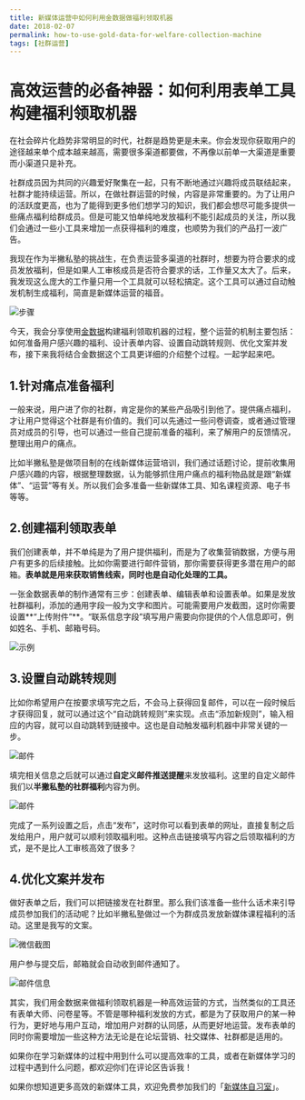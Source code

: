 ```yaml
---
title: 新媒体运营中如何利用金数据做福利领取机器
date: 2018-02-07
permalink: how-to-use-gold-data-for-welfare-collection-machine
tags: [社群运营]
---
```


# 高效运营的必备神器：如何利用表单工具构建福利领取机器

在社会碎片化趋势非常明显的时代，社群是趋势更是未来。你会发现你获取用户的途径越来单个成本越来越高，需要很多渠道都要做，不再像以前单一大渠道是重要而小渠道只是补充。

社群成员因为共同的兴趣爱好聚集在一起，只有不断地通过兴趣将成员联结起来，社群才能持续运营。所以，在做社群运营的时候，内容是非常重要的。为了让用户的活跃度更高，也为了能得到更多他们想学习的知识，我们都会想尽可能多提供一些痛点福利给群成员。但是可能又怕单纯地发放福利不能引起成员的关注，所以我们会通过一些小工具来增加一点获得福利的难度，也顺势为我们的产品打一波广告。

我现在作为半撇私塾的挑战生，在负责运营多渠道的社群时，想要为符合要求的成员发放福利，但是如果人工审核成员是否符合要求的话，工作量又太大了。后来，我发现这么庞大的工作量只用一个工具就可以轻松搞定。这个工具可以通过自动触发机制生成福利，简直是新媒体运营的福音。

![步骤](http://cdn.bpteach.com/18-2-7/31987471.jpg)

今天，我会分享使用[金数据](https://jinshuju.net/)构建福利领取机器的过程，整个运营的机制主要包括：如何准备用户感兴趣的福利、设计表单内容、设置自动跳转规则、优化文案并发布，接下来我将结合金数据这个工具更详细的介绍整个过程。一起学起来吧。

## **1.针对痛点准备福利**

一般来说，用户进了你的社群，肯定是你的某些产品吸引到他了。提供痛点福利，才让用户觉得这个社群是有价值的。我们可以先通过一些问卷调查，或者通过管理员对成员的引导，也可以通过一些自己提前准备的福利，来了解用户的反馈情况，整理出用户的痛点。

比如半撇私塾是做项目制的在线新媒体运营培训，我们通过话题讨论，提前收集用户感兴趣的内容，根据整理数据，认为能够抓住用户痛点的福利物品就是跟“新媒体”、“运营”等有关。所以我们会多准备一些新媒体工具、知名课程资源、电子书等等。

## 2.创建福利领取表单

我们创建表单，并不单纯是为了用户提供福利，而是为了收集营销数据，方便与用户有更多的后续接触。比如你需要进行邮件营销，那你需要获得更多潜在用户的邮箱。**表单就是用来获取销售线索，同时也是自动化处理的工具。**

一张金数据表单的制作通常有三步：创建表单、编辑表单和设置表单。如果是发放社群福利，添加的通用字段一般为文字和图片。可能需要用户发截图，这时你需要设置**“上传附件”**。“联系信息字段”填写用户需要向你提供的个人信息即可，例如姓名、手机、邮箱号码。

![示例](http://cdn.bpteach.com/18-2-7/63690179.jpg)

## 3.设置自动跳转规则

比如你希望用户在按要求填写完之后，不会马上获得回复邮件，可以在一段时候后才获得回复，就可以通过这个“自动跳转规则”来实现。点击“添加新规则”，输入相应的内容，就可以自动跳转到链接中。这也是自动触发福利机器中非常关键的一步。

![邮件](http://cdn.bpteach.com/18-2-7/66192506.jpg)

填完相关信息之后就可以通过**自定义邮件推送提醒**来发放福利。这里的自定义邮件我们以**半撇私塾的社群福利**内容为例。

![邮件](http://cdn.bpteach.com/18-2-6/86524854.jpg)

完成了一系列设置之后，点击“发布”，这时你可以看到表单的网址，直接复制之后发给用户，用户就可以顺利领取福利啦。这种点击链接填写内容之后领取福利的方式，是不是比人工审核高效了很多？

## 4.优化文案并发布

做好表单之后，我们可以把链接发在社群里。那么我们该准备一些什么话术来引导成员参加我们的活动呢？比如半撇私塾做过一个为群成员发放新媒体课程福利的活动。这里是我写的文案。

![微信截图](http://cdn.bpteach.com/18-2-7/7235471.jpg)

用户参与提交后，邮箱就会自动收到邮件通知了。

![邮件信息](http://cdn.bpteach.com/18-2-7/39276689.jpg)



其实，我们用金数据来做福利领取机器是一种高效运营的方式，当然类似的工具还有表单大师、问卷星等。不管是哪种福利发放的方式，都是为了获取用户的某一种行为，更好地与用户互动，增加用户对群的认同感，从而更好地运营。发布表单的同时你需要增加一些这种方法无论是在论坛营销、社交媒体、社群都是适用的。

如果你在学习新媒体的过程中用到什么可以提高效率的工具，或者在新媒体学习的过程中遇到什么问题，都欢迎你们在评论区告诉我！

如果你想知道更多高效的新媒体工具，欢迎免费参加我们的「[新媒体自习室](http://learn.bpteach.com/course/100?utm_source=zhihu.com&utm_medium=referral&utm_campaign=mkg102-ht&utm_term=How-to-use-gold-data-for-welfare-collection-machine&utm_content=textlink)」。